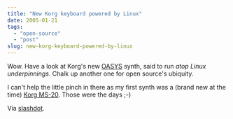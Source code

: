 ```yaml
---
title: "New Korg keyboard powered by Linux"
date: 2005-01-21
tags: 
  - "open-source"
  - "post"
slug: new-korg-keyboard-powered-by-linux
---
```


Wow. Have a look at Korg's new [OASYS](http://www.korg.com/gear/product_info.asp?A_PROD_NO=OASYS) synth, said to run _atop Linux underpinnings_. Chalk up another one for open source's ubiquity.

I can't help the little pinch in there as my first synth was a (brand new at the time) [Korg MS-20](http://www.vintagesynth.org/korg/ms20.shtml). Those were the days ;-)

Via [slashdot](http://linux.slashdot.org/article.pl?sid=05/01/21/012244&from=rss).
